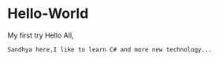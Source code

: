 # Hello-World
My first try
Hello All,

    Sandhya here,I like to learn C# and more new technology...
